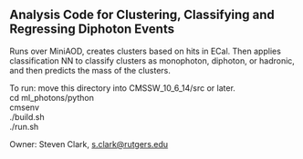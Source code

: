 ## Analysis Code for Clustering, Classifying and Regressing Diphoton Events
Runs over MiniAOD, creates clusters based on hits in ECal. Then applies classification NN to classify clusters as monophoton, diphoton, or hadronic, and then predicts the mass of the clusters.

To run: 
move this directory into CMSSW_10_6_14/src or later.    
cd ml_photons/python   
cmsenv  
./build.sh  
./run.sh  

Owner: Steven Clark, s.clark@rutgers.edu
